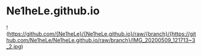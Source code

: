 # Ne1heLe.github.io
! (https://github.com/{Ne1heLe}/{Ne1heLe.github.io}/raw/{branch}/{https://github.com/Ne1heLe/Ne1heLe.github.io/raw/branch}/IMG_20200509_121713~3_2.jpg)


